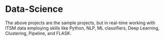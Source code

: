 # Data-Science
The above projects are the sample projects, but in real-time working with ITSM data employing skills like Python, NLP, ML classifiers, Deep Learning, Clustering, Pipeline, and FLASK.
